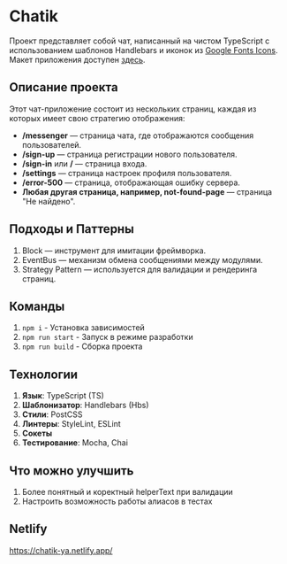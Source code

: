 # Chatik

Проект представляет собой чат, написанный на чистом TypeScript с использованием шаблонов Handlebars и иконок из [Google Fonts Icons](https://fonts.google.com/icons). Макет приложения доступен [здесь](https://www.figma.com/design/jF5fFFzgGOxQeB4CmKWTiE/Chat_external_link?node-id=0-1&p=f&t=MYYY87zCEEplAMAO-0).

## Описание проекта

Этот чат-приложение состоит из нескольких страниц, каждая из которых имеет свою стратегию отображения:

- **/messenger** — страница чата, где отображаются сообщения пользователей.
- **/sign-up** — страница регистрации нового пользователя.
- **/sign-in** или **/** — страница входа.
- **/settings** — страница настроек профиля пользователя.
- **/error-500** — страница, отображающая ошибку сервера.
- **Любая другая страница, например, not-found-page** — страница "Не найдено".

## Подходы и Паттерны
1. Block — инструмент для имитации фреймворка.
2. EventBus — механизм обмена сообщениями между модулями.
3. Strategy Pattern — используется для валидации и рендеринга страниц.

## Команды
1. `npm i` - Установка зависимостей
2. `npm run start` - Запуск в режиме разработки
3. `npm run build` - Сборка проекта

## Технологии
1. **Язык**: TypeScript (TS)
2. **Шаблонизатор**: Handlebars (Hbs)
3. **Стили**: PostCSS
4. **Линтеры**: StyleLint, ESLint
5. **Сокеты**
6. **Тестирование**: Mocha, Chai

## Что можно улучшить
1. Более понятный и коректный helperText при валидации
2. Настроить возможность работы алиасов в тестах

## Netlify
https://chatik-ya.netlify.app/
